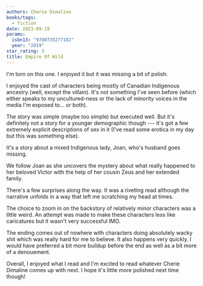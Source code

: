 ```yaml
---
authors: Cherie Dimaline
books/tags:
  - fiction
date: 2023-09-19
params:
  isbn13: "9780735277182"
  year: "2019"
star_rating: 3
title: Empire Of Wild
---
```


I'm torn on this one. I enjoyed it but it was missing a bit of polish.

I enjoyed the cast of characters being mostly of Canadian Indigenous ancestry
(well, except the villain). It's not something I've seen before (which either
speaks to my uncultured-ness or the lack of minority voices in the media I'm
exposed to... or both).

<!--more-->

The story was simple (maybe too simple) but executed well. But it's definitely
not a story for a younger demographic though --- it's got a few extremely
explicit descriptions of sex in it (I've read some erotica in my day but this
was something else).

It's a story about a mixed Indigenous lady, Joan, who's husband goes missing.

We follow Joan as she uncovers the mystery about what really happened to her
beloved Victor with the help of her cousin Zeus and her extended family.

There's a few surprises along the way. It was a riveting read although the
narrative unfolds in a way that left me scratching my head at times.

The choice to zoom in on the backstory of relatively minor characters was a
little weird. An attempt was made to make these characters less like caricatures
but it wasn't very successful IMO.

The ending comes out of nowhere with characters doing absolutely wacky shit
which was really hard for me to believe. It also happens very quickly. I would
have preferred a bit more buildup before the end as well as a bit more of a
denouement.

Overall, I enjoyed what I read and I'm excited to read whatever Cherie Dimaline
comes up with next. I hope it's little more polished next time though!

